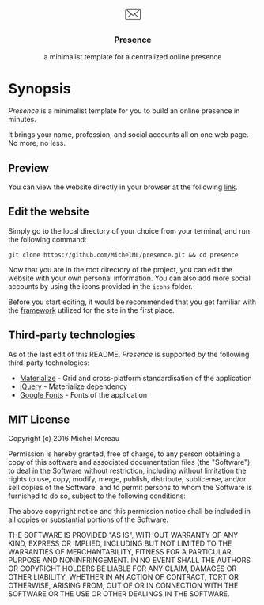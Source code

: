 <div align="center">
<img src='icons/mail.png'>
<h3 style="text-decordation:none;">Presence</h3>
<p>a minimalist template for a centralized online presence</p>
</div>
<h1>Synopsis</h1>   
  
_Presence_ is a minimalist template for you to build an online presence in minutes.

It brings your name, profession, and social accounts all on one web page. No more, no less. 
  
  
## Preview  
You can view the website directly in your browser at the following [link](https://michelml.github.io/presence/).  
## Edit the website
Simply go to the local directory of your choice from your terminal, and run the following command:    

```  
git clone https://github.com/MichelML/presence.git && cd presence
```
Now that you are in the root directory of the project, you can edit the website with your own personal information. You can also add more social accounts by using the icons provided in the `icons` folder.   
  
Before you start editing, it would be recommended that you get familiar with the [framework](http://materializecss.com/) utilized for the site in the first place.
       
    
## Third-party technologies    
As of the last edit of this README, _Presence_ is supported by the following third-party technologies:   
 
* [Materialize](http://materializecss.com/) - Grid and cross-platform standardisation of the application  
* [jQuery](https://jquery.com/) - Materialize dependency   
* [Google Fonts](https://www.google.com/fonts) - Fonts of the application  

    
## MIT License    
Copyright (c) 2016 Michel Moreau  
  
Permission is hereby granted, free of charge, to any person obtaining a copy of this software and associated documentation files (the "Software"), to deal in the Software without restriction, including without limitation the rights to use, copy, modify, merge, publish, distribute, sublicense, and/or sell copies of the Software, and to permit persons to whom the Software is furnished to do so, subject to the following conditions:  
  
The above copyright notice and this permission notice shall be included in all copies or substantial portions of the Software.  
  
THE SOFTWARE IS PROVIDED "AS IS", WITHOUT WARRANTY OF ANY KIND, EXPRESS OR IMPLIED, INCLUDING BUT NOT LIMITED TO THE WARRANTIES OF MERCHANTABILITY, FITNESS FOR A PARTICULAR PURPOSE AND NONINFRINGEMENT. IN NO EVENT SHALL THE AUTHORS OR COPYRIGHT HOLDERS BE LIABLE FOR ANY CLAIM, DAMAGES OR OTHER LIABILITY, WHETHER IN AN ACTION OF CONTRACT, TORT OR OTHERWISE, ARISING FROM, OUT OF OR IN CONNECTION WITH THE SOFTWARE OR THE USE OR OTHER DEALINGS IN THE SOFTWARE.  
